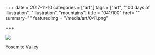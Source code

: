 +++
date = 2017-11-10
categories = ["art"]
tags = ["art", "100 days of illustration", "illustration", "mountains"]
title = "041/100"
href= ""
summary=""
featuredimg = "/media/art/041.png"

+++

<img src="/media/art/041.png" />

Yosemite Valley
